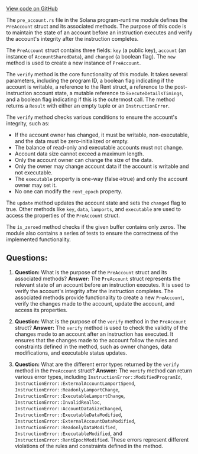 [View code on GitHub](https://github.com/solana-labs/solana/blob/master/program-runtime/src/pre_account.rs)

The `pre_account.rs` file in the Solana program-runtime module defines the `PreAccount` struct and its associated methods. The purpose of this code is to maintain the state of an account before an instruction executes and verify the account's integrity after the instruction completes.

The `PreAccount` struct contains three fields: `key` (a public key), `account` (an instance of `AccountSharedData`), and `changed` (a boolean flag). The `new` method is used to create a new instance of `PreAccount`.

The `verify` method is the core functionality of this module. It takes several parameters, including the program ID, a boolean flag indicating if the account is writable, a reference to the Rent struct, a reference to the post-instruction account state, a mutable reference to `ExecuteDetailsTimings`, and a boolean flag indicating if this is the outermost call. The method returns a `Result` with either an empty tuple or an `InstructionError`.

The `verify` method checks various conditions to ensure the account's integrity, such as:

- If the account owner has changed, it must be writable, non-executable, and the data must be zero-initialized or empty.
- The balance of read-only and executable accounts must not change.
- Account data size cannot exceed a maximum length.
- Only the account owner can change the size of the data.
- Only the owner may change account data if the account is writable and not executable.
- The `executable` property is one-way (false->true) and only the account owner may set it.
- No one can modify the `rent_epoch` property.

The `update` method updates the account state and sets the `changed` flag to true. Other methods like `key`, `data`, `lamports`, and `executable` are used to access the properties of the `PreAccount` struct.

The `is_zeroed` method checks if the given buffer contains only zeros. The module also contains a series of tests to ensure the correctness of the implemented functionality.
## Questions: 
 1. **Question:** What is the purpose of the `PreAccount` struct and its associated methods?
   **Answer:** The `PreAccount` struct represents the relevant state of an account before an instruction executes. It is used to verify the account's integrity after the instruction completes. The associated methods provide functionality to create a new `PreAccount`, verify the changes made to the account, update the account, and access its properties.

2. **Question:** What is the purpose of the `verify` method in the `PreAccount` struct?
   **Answer:** The `verify` method is used to check the validity of the changes made to an account after an instruction has executed. It ensures that the changes made to the account follow the rules and constraints defined in the method, such as owner changes, data modifications, and executable status updates.

3. **Question:** What are the different error types returned by the `verify` method in the `PreAccount` struct?
   **Answer:** The `verify` method can return various error types, including `InstructionError::ModifiedProgramId`, `InstructionError::ExternalAccountLamportSpend`, `InstructionError::ReadonlyLamportChange`, `InstructionError::ExecutableLamportChange`, `InstructionError::InvalidRealloc`, `InstructionError::AccountDataSizeChanged`, `InstructionError::ExecutableDataModified`, `InstructionError::ExternalAccountDataModified`, `InstructionError::ReadonlyDataModified`, `InstructionError::ExecutableModified`, and `InstructionError::RentEpochModified`. These errors represent different violations of the rules and constraints defined in the method.